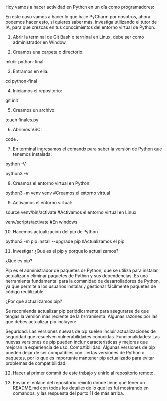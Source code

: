 Hoy vamos a hacer actividad en Python en un día como programadores:

En este caso vamos a hacer lo que hace PyCharm por nosotros, ahora podemos hacer esto, si quieres saber más, investiga utilizando el tutor de IA, para que crezcas en tus conocimientos del entorno virtual de Python.



1. Abrir la terminal de Git Bash o terminal en Linux, debe ser como administrador en Window

2. Creamos una carpeta o directorio: 

mkdir python-final

3. Entramos en ella: 

cd python-final

4. Iniciamos el repositorio:

git init

5. Creamos un archivo:

touch finales.py

6. Abrimos VSC:

code .

7. En terminal ingresamos el comando para saber la versión de Python que tenemos instalada:

python -V

python3 -V

8. Creamos el entorno virtual en Python:

python3 -m venv venv #Creamos el entorno virtual

9. Activamos el entorno virtual:

source venv/bin/activate #Activamos el entorno virtual en Linux

venv/scripts/activate #En windows

10. Hacemos actualización del pip de Python

python3 -m pip install --upgrade pip #Actualizamos el pip

11. Investigar ¿Qué es el pip y porque lo actualizamos?

¿Qué es pip?

Pip es el administrador de paquetes de Python, que se utiliza para instalar, actualizar y eliminar paquetes de Python y sus dependencias. Es una herramienta fundamental para la comunidad de desarrolladores de Python, ya que permite a los usuarios instalar y gestionar fácilmente paquetes de código reutilizable.

¿Por qué actualizamos pip?

Se recomienda actualizar pip periódicamente para asegurarse de que tengas la versión más reciente de la herramienta. Algunas razones por las que debes actualizar pip incluyen:

Seguridad: Las versiones nuevas de pip suelen incluir actualizaciones de seguridad que resuelven vulnerabilidades conocidas.
Funcionalidades: Las nuevas versiones de pip pueden incluir características y mejoras que mejoran la experiencia de uso.
Compatibilidad: Algunas versiones de pip pueden dejar de ser compatibles con ciertas versiones de Python o paquetes, por lo que es importante mantener pip actualizado para evitar problemas de compatibilidad.

12. Hacer al primer commit de este trabajo y unirlo al repositorio remoto.

13. Enviar el enlace del repositorio remoto donde tiene que tener un README.md con todos los detalles de lo que les fui mostrando en comandos, y las respuesta del punto 11 de más arriba.

